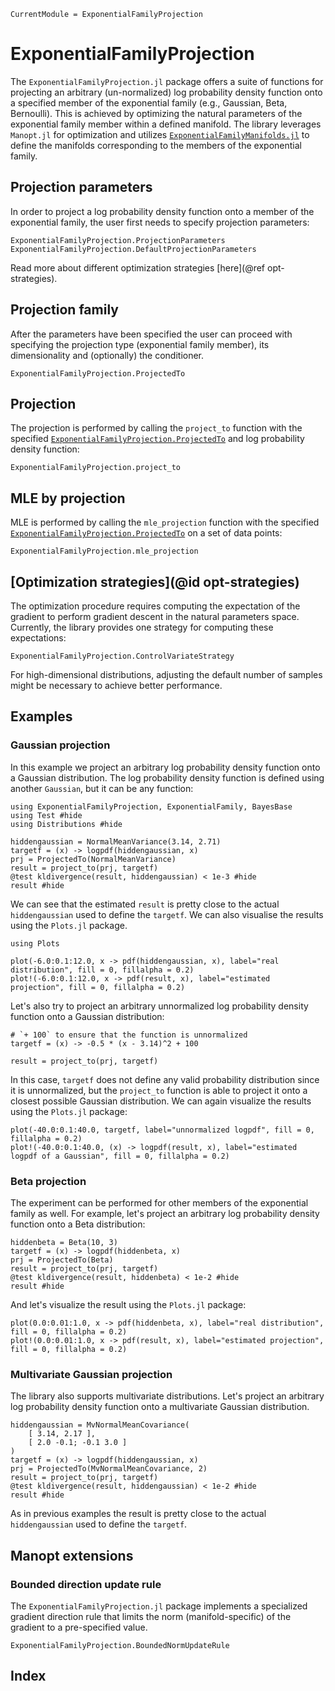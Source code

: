 ```@meta
CurrentModule = ExponentialFamilyProjection
```

# ExponentialFamilyProjection

The `ExponentialFamilyProjection.jl` package offers a suite of functions for projecting an arbitrary (un-normalized) log probability density function onto a specified member of the exponential family (e.g., Gaussian, Beta, Bernoulli). This is achieved by optimizing the natural parameters of the exponential family member within a defined manifold. The library leverages `Manopt.jl` for optimization and utilizes [`ExponentialFamilyManifolds.jl`](https://github.com/ReactiveBayes/ExponentialFamilyManifolds.jl) to define the manifolds corresponding to the members of the exponential family.

## Projection parameters

In order to project a log probability density function onto a member of the exponential family, the user first needs to specify projection parameters:

```@docs
ExponentialFamilyProjection.ProjectionParameters
ExponentialFamilyProjection.DefaultProjectionParameters
```

Read more about different optimization strategies [here](@ref opt-strategies).

## Projection family

After the parameters have been specified the user can proceed with specifying the projection type (exponential family member), its dimensionality and (optionally) the conditioner.

```@docs
ExponentialFamilyProjection.ProjectedTo
```

## Projection 

The projection is performed by calling the `project_to` function with the specified [`ExponentialFamilyProjection.ProjectedTo`](@ref) and log probability density function:

```@docs 
ExponentialFamilyProjection.project_to
```

## MLE by projection

MLE is performed by calling the `mle_projection` function with the specified [`ExponentialFamilyProjection.ProjectedTo`](@ref) on a set of data points:

```@docs 
ExponentialFamilyProjection.mle_projection
```

## [Optimization strategies](@id opt-strategies)

The optimization procedure requires computing the expectation of the gradient to perform gradient descent in the natural parameters space. Currently, the library provides one strategy for computing these expectations:

```@docs
ExponentialFamilyProjection.ControlVariateStrategy
```

For high-dimensional distributions, adjusting the default number of samples might be necessary to achieve better performance.

## Examples

### Gaussian projection

In this example we project an arbitrary log probability density function onto a Gaussian distribution. The log probability density function is defined using another `Gaussian`, but it can be any function:

```@example projection
using ExponentialFamilyProjection, ExponentialFamily, BayesBase
using Test #hide
using Distributions #hide

hiddengaussian = NormalMeanVariance(3.14, 2.71)
targetf = (x) -> logpdf(hiddengaussian, x)
prj = ProjectedTo(NormalMeanVariance)
result = project_to(prj, targetf)
@test kldivergence(result, hiddengaussian) < 1e-3 #hide
result #hide
```

We can see that the estimated `result` is pretty close to the actual `hiddengaussian` used to define the `targetf`. We can also visualise the results using the `Plots.jl` package.

```@example projection
using Plots

plot(-6.0:0.1:12.0, x -> pdf(hiddengaussian, x), label="real distribution", fill = 0, fillalpha = 0.2)
plot!(-6.0:0.1:12.0, x -> pdf(result, x), label="estimated projection", fill = 0, fillalpha = 0.2)
```

Let's also try to project an arbitrary unnormalized log probability density function onto a Gaussian distribution:

```@example projection
# `+ 100` to ensure that the function is unnormalized
targetf = (x) -> -0.5 * (x - 3.14)^2 + 100

result = project_to(prj, targetf)
```

In this case, `targetf` does not define any valid probability distribution since it is unnormalized, but the `project_to` function is able to project it onto a closest possible Gaussian distribution. We can again visualize the results using the `Plots.jl` package:

```@example projection
plot(-40.0:0.1:40.0, targetf, label="unnormalized logpdf", fill = 0, fillalpha = 0.2)
plot!(-40.0:0.1:40.0, (x) -> logpdf(result, x), label="estimated logpdf of a Gaussian", fill = 0, fillalpha = 0.2)
```

### Beta projection

The experiment can be performed for other members of the exponential family as well. For example, let's project an arbitrary log probability density function onto a Beta distribution:

```@example projection
hiddenbeta = Beta(10, 3)
targetf = (x) -> logpdf(hiddenbeta, x)
prj = ProjectedTo(Beta)
result = project_to(prj, targetf)
@test kldivergence(result, hiddenbeta) < 1e-2 #hide
result #hide
```

And let's visualize the result using the `Plots.jl` package:

```@example projection
plot(0.0:0.01:1.0, x -> pdf(hiddenbeta, x), label="real distribution", fill = 0, fillalpha = 0.2)
plot!(0.0:0.01:1.0, x -> pdf(result, x), label="estimated projection", fill = 0, fillalpha = 0.2)
```

### Multivariate Gaussian projection

The library also supports multivariate distributions. Let's project an arbitrary log probability density function onto a multivariate Gaussian distribution.

```@example projection
hiddengaussian = MvNormalMeanCovariance(
    [ 3.14, 2.17 ],
    [ 2.0 -0.1; -0.1 3.0 ]
)
targetf = (x) -> logpdf(hiddengaussian, x)
prj = ProjectedTo(MvNormalMeanCovariance, 2)
result = project_to(prj, targetf)
@test kldivergence(result, hiddengaussian) < 1e-2 #hide
result #hide
```

As in previous examples the result is pretty close to the actual `hiddengaussian` used to define the `targetf`. 

## Manopt extensions

### Bounded direction update rule

The `ExponentialFamilyProjection.jl` package implements a specialized gradient direction rule that limits the norm (manifold-specific) of the gradient to a pre-specified value.

```@docs
ExponentialFamilyProjection.BoundedNormUpdateRule
```

## Index

```@index
```

